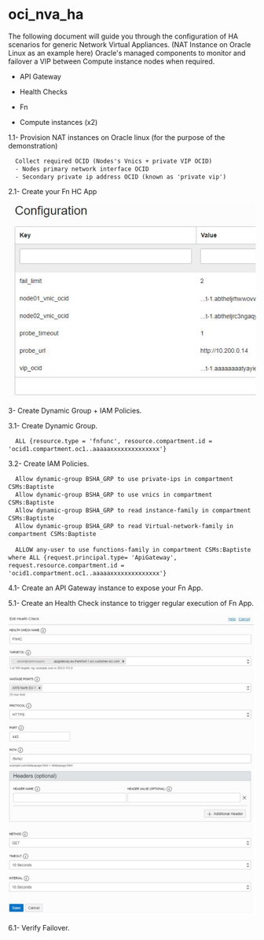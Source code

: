 # oci_nva_ha

The following document will guide you through the configuration of HA scenarios for generic Network Virtual Appliances. (NAT Instance on Oracle Linux as an example here) 
 Oracle's managed components to monitor and failover a VIP between Compute instance nodes when required.  

- API Gateway 
- Health Checks
- Fn

- Compute instances (x2) 

1.1- Provision NAT instances on Oracle linux (for the purpose of the demonstration)

      Collect required OCID (Nodes's Vnics + private VIP OCID)
      - Nodes primary network interface OCID
      - Secondary private ip address OCID (known as 'private vip')
      
2.1- Create your Fn HC App


![PMScreens](https://github.com/BaptisS/oci_nva_ha/blob/main/img/FnConf00.JPG)



3- Create Dynamic Group + IAM Policies.

3.1- Create Dynamic Group.

      ALL {resource.type = 'fnfunc', resource.compartment.id = 'ocid1.compartment.oc1..aaaaaxxxxxxxxxxxxxx'}

3.2- Create IAM Policies.

      Allow dynamic-group BSHA_GRP to use private-ips in compartment CSMs:Baptiste
      Allow dynamic-group BSHA_GRP to use vnics in compartment CSMs:Baptiste
      Allow dynamic-group BSHA_GRP to read instance-family in compartment CSMs:Baptiste
      Allow dynamic-group BSHA_GRP to read Virtual-network-family in compartment CSMs:Baptiste
      
      ALLOW any-user to use functions-family in compartment CSMs:Baptiste where ALL {request.principal.type= 'ApiGateway', request.resource.compartment.id = 'ocid1.compartment.oc1..aaaaaxxxxxxxxxxxxxx'}


4.1- Create an API Gateway instance to expose your Fn App. 

5.1- Create an Health Check instance to trigger regular execution of Fn App.


![PMScreens](https://github.com/BaptisS/oci_nva_ha/blob/main/img/FnHC00z.JPG)


6.1- Verify Failover.  

